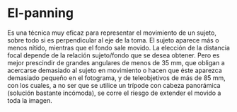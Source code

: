 # El-panning
Es una técnica muy eficaz para representar el movimiento de un sujeto, sobre todo si es perpendicular al eje de la toma. El sujeto aparece más o menos nítido, mientras que el fondo sale movido.
La elección de la distancia focal depende de la relación sujeto/fondo que se desea obtener. Pero es mejor prescindir de grandes angulares de menos de 35 mm, que obligan a acercarse demasiado al sujeto en movimiento o hacen que éste aparezca demasiado pequeño en el fotograma, y de teleobjetivos de más de 85 mm, con los cuales, a no ser que se utilice un trípode con cabeza panorámica (solución bastante incómoda), se corre eI riesgo de extender el movido a toda la imagen.
